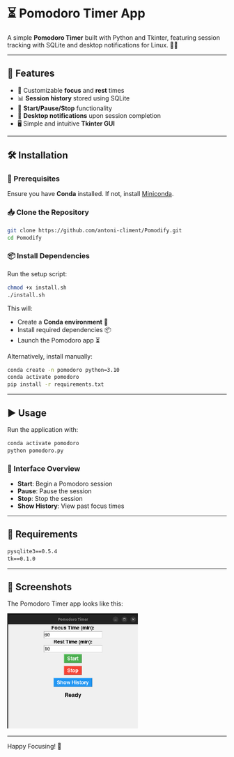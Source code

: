 # ⏳ Pomodoro Timer App

A simple **Pomodoro Timer** built with Python and Tkinter, featuring session tracking with SQLite and desktop notifications for Linux. 📅🔔

---

## 🚀 Features
- 🎯 Customizable **focus** and **rest** times
- 📊 **Session history** stored using SQLite
- 🛑 **Start/Pause/Stop** functionality
- 🔔 **Desktop notifications** upon session completion
- 🖥️ Simple and intuitive **Tkinter GUI**

---

## 🛠️ Installation

### 🔧 Prerequisites
Ensure you have **Conda** installed. If not, install [Miniconda](https://docs.conda.io/en/latest/miniconda.html).

### 📥 Clone the Repository
```bash
git clone https://github.com/antoni-climent/Pomodify.git
cd Pomodify
```

### 📦 Install Dependencies
Run the setup script:
```bash
chmod +x install.sh
./install.sh
```
This will:
- Create a **Conda environment** 🐍
- Install required dependencies 📦
- Launch the Pomodoro app ⏳

Alternatively, install manually:
```bash
conda create -n pomodoro python=3.10
conda activate pomodoro
pip install -r requirements.txt
```

---

## ▶️ Usage
Run the application with:
```bash
conda activate pomodoro
python pomodoro.py
```

### 🎨 Interface Overview
- **Start**: Begin a Pomodoro session
- **Pause**: Pause the session
- **Stop**: Stop the session
- **Show History**: View past focus times

---

## 📜 Requirements
```txt
pysqlite3==0.5.4
tk==0.1.0
```

---

## 📸 Screenshots
The Pomodoro Timer app looks like this:

<img src="image.png" alt="alt text" width="300">

---

Happy Focusing! 🎯

